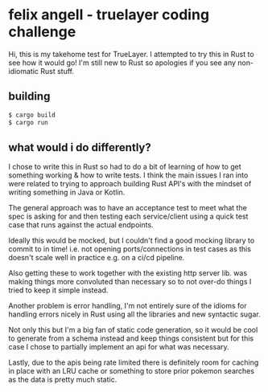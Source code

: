 # felix angell - truelayer coding challenge
Hi, this is my takehome test for TrueLayer. I attempted to try this in Rust to see how it would go!
I'm still new to Rust so apologies if you see any non-idiomatic Rust stuff.

## building
```bash
$ cargo build
$ cargo run
```

## what would i do differently?
I chose to write this in Rust so had to do a bit of learning of how to
get something working & how to write tests. I think the main issues I ran into were
related to trying to approach building Rust API's with the mindset of writing something in Java or Kotlin.

The general approach was to have an acceptance test to meet what the spec is asking for and then testing
each service/client using a quick test case that runs against the actual endpoints.

Ideally this would be mocked, but I couldn't find a good mocking library to commit to in time! i.e. not
opening ports/connections in test cases as this doesn't scale well in practice e.g. on a ci/cd pipeline.

Also getting these to work together with the existing http server lib. was making things more convoluted than necessary
so to not over-do things I tried to keep it simple instead.

Another problem is error handling, I'm not entirely sure of the idioms for handling errors nicely in Rust
using all the libraries and new syntactic sugar.

Not only this but I'm a big fan of static  code generation, so it would be cool to generate from a schema instead and keep things consistent
but for this case I chose to partially implement an api for what was necessary.

Lastly, due to the apis being rate limited there is definitely room for caching in place with an LRU cache or something
to store prior pokemon searches as the data is pretty much static.
